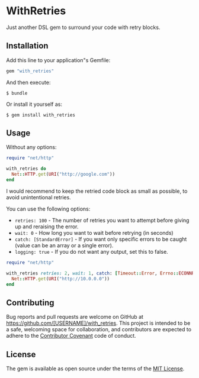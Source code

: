 # WithRetries

Just another DSL gem to surround your code with retry blocks.

## Installation

Add this line to your application"s Gemfile:

```ruby
gem "with_retries"
```

And then execute:

    $ bundle

Or install it yourself as:

    $ gem install with_retries

## Usage

Without any options:

```ruby
require "net/http"

with_retries do
  Net::HTTP.get(URI("http://google.com"))
end
```

I would recommend to keep the retried code block as small as possible, to avoid unintentional retries.

You can use the following options:

* `retries: 100` - The number of retries you want to attempt before giving up and reraising the error.
* `wait: 0` - How long you want to wait before retrying (in seconds)
* `catch: [StandardError]` - If you want only specific errors to be caught (value can be an array or a single error).
* `logging: true` - If you do not want any output, set this to false.

```ruby
require "net/http"

with_retries retries: 2, wait: 1, catch: [Timeout::Error, Errno::ECONNREFUSED] do
  Net::HTTP.get(URI("http://10.0.0.0"))
end
```

## Contributing

Bug reports and pull requests are welcome on GitHub at https://github.com/[USERNAME]/with_retries. This project is intended to be a safe, welcoming space for collaboration, and contributors are expected to adhere to the [Contributor Covenant](http://contributor-covenant.org) code of conduct.


## License

The gem is available as open source under the terms of the [MIT License](http://opensource.org/licenses/MIT).


